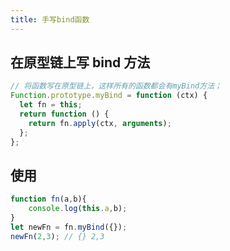 ```yaml
---
title: 手写bind函数
---
```


## 在原型链上写 bind 方法

```javascript
// 将函数写在原型链上，这样所有的函数都会有myBind方法；
Function.prototype.myBind = function (ctx) {
  let fn = this;
  return function () {
    return fn.apply(ctx, arguments);
  };
};
```

## 使用

```javascript
function fn(a,b){
    console.log(this.a,b);
}
let newFn = fn.myBind({});
newFn(2,3); // {} 2,3
```